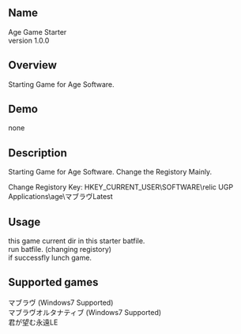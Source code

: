 ## Name
Age Game Starter  
version 1.0.0

## Overview
Starting Game for Age Software.

## Demo
none

## Description
Starting Game for Age Software. Change the Registory Mainly.

Change Registory Key:
HKEY_CURRENT_USER\SOFTWARE\relic UGP Applications\age\マブラヴLatest

## Usage
this game current dir in this starter batfile.  
run batfile. (changing registory)  
if successfly lunch game.

## Supported games
マブラヴ (Windows7 Supported)  
マブラヴオルタナティブ  (Windows7 Supported)  
君が望む永遠LE  
